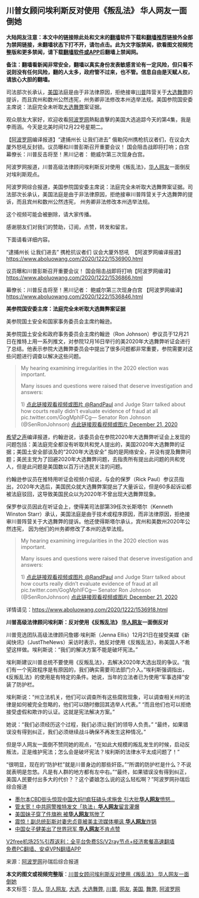  <h2>川普女顾问埃利斯反对使用《叛乱法》 华人网友一面倒她</h2> <p class="notice"><b>大陆网友注意：本文中的链接除此处和文末的<a href="https://github.com/bannedbook/fanqiang" >翻墙</a>软件下载和<a href="https://github.com/killgcd/justmysocks/blob/master/README.md">翻墙推荐</a>链接外全部为禁网链接，未翻墙状态下打不开，请勿点击。此为文字版禁闻，欲看图文视频完整版和更多禁闻，请下载<a href="https://github.com/bannedbook/fanqiang">翻墙软件或APP</a>后翻墙上禁闻网。</p><p>备注：翻墙看新闻非常安全，翻墙以真实身份发表敏感言论有一定风险，但只看不说则没有任何风险，翻的人太多，政府管不过来，也不管。信息自由是天赋人权，请放心大胆的翻墙。</b></p>  <div class="entry"> <p id="summary">司法部次长承认，<a href="https://www.bannedbook.org/bnews/tag/%e7%be%8e%e5%9b%bd/" class="st_tag internal_tag" rel="tag" title="标签 美国 下的日志">美国</a>法庭是由于非法律原因，拒绝接审<a href="https://www.bannedbook.org/bnews/tag/%e5%b7%9d%e6%99%ae/" class="st_tag internal_tag" rel="tag" title="标签 川普 下的日志">川普</a>阵营关于<a href="https://www.bannedbook.org/bnews/tag/%e5%a4%a7%e9%80%89/" class="st_tag internal_tag" rel="tag" title="标签 大选 下的日志">大选</a><a href="https://www.bannedbook.org/bnews/tag/%E8%88%9E%E5%BC%8A/" class="st_tag internal_tag" rel="tag" title="标签 舞弊 下的日志">舞弊</a>的提诉，而且宾州和数州公然违宪，州务卿非法修改本州选举法规。美国参院国安委主席说：法庭完全未听取<a href="https://www.bannedbook.org/bnews/tag/%E5%A4%A7%E9%80%89%E8%88%9E%E5%BC%8A/" class="st_tag internal_tag" rel="tag" title="标签 大选舞弊 下的日志">大选舞弊</a>案证据。</p> <p>观众朋友大家好，欢迎收看<a href="https://www.bannedbook.org/bnews/tag/%e9%98%bf%e6%b3%a2%e7%bd%97%e7%bd%91/" class="st_tag internal_tag" rel="tag" title="标签 阿波罗网 下的日志">阿波罗网</a>熱點直擊的美国大选追踪今天的第4集，我是李雨涵。今天是北美时间12月22号星期二。&nbsp;</p> <p>【<span class='wp_keywordlink_affiliate'><a href="https://www.aboluowang.com/" title="阿波罗网" target="_blank">阿波罗网</a></span>编译报道】“逮捕州长 让我们进去” 俄勒冈州携枪抗议者们，在议会大厦外怒吼反封锁。议员曝和川普彭斯召开重要会议！ 国会阻击战即将打响；白宫幕僚长：川普反击将至！黑川记者： 鲍威尔第三次现身白宫。</p> <p>阿波罗网报道，川普高级法律顾问埃利斯反对使用《叛乱法》，<a href="https://www.bannedbook.org/bnews/tag/%e5%8d%8e%e4%ba%ba/" class="st_tag internal_tag" rel="tag" title="标签 华人 下的日志">华人</a><a href="https://www.bannedbook.org/bnews/tag/%e7%bd%91%e5%8f%8b/" class="st_tag internal_tag" rel="tag" title="标签 网友 下的日志">网友</a>一面倒反对埃利斯观点。</p> <p>阿波罗网综合报道，美国参院国安委主席说：法庭完全未听取大选舞弊案证据。司法部次长承认，美国法庭是由于非法律原因，拒绝接审川普阵营关于大选舞弊的提诉，而且宾州和数州公然违宪， 州务卿非法修改本州选举法规。&nbsp;</p> <p>这个视频可能会被删除，请大家传播。</p> <p>感谢朋友们对我们的赞助，订阅，点赞，转发和留言。</p> <p>下面请看详细内容。</p>  <p>“逮捕州长 让我们进去” 携枪抗议者们 议会大厦外怒吼&nbsp; 【阿波罗网编译报道】<a href="https://www.aboluowang.com/2020/1222/1536900.html">https://www.aboluowang.com/2020/1222/1536900.html</a></p> <p>议员曝和川普彭斯召开重要会议！ 国会阻击战即将打响【阿波罗网编译】 <a href="https://www.aboluowang.com/2020/1222/1536866.html">https://www.aboluowang.com/2020/1222/1536866.html</a></p> <p>幕僚长：川普反击将至！黑川记者： 鲍威尔第三次现身白宫 【阿波罗网编译】 <a href="https://www.aboluowang.com/2020/1222/1536846.html">https://www.aboluowang.com/2020/1222/1536846.html</a></p> <p><strong>美参院国安委主席：法庭完全未听取大选舞弊案证据</strong></p> <p>美参院国土安全和国家事务委员会主席约翰逊。</p> <p>美参院国土安全和政府事务委员会主席约翰逊（Ron Johnson）参议员于12月21日在推特上用一系列推文，对参院12月16日举行的美2020年大选舞弊听证会进行了总结。他表示参院大选舞弊委员会中提出了很多问题都非常重要，参院需要对这些问题进行调查以解决这些问题。</p> <blockquote><p>My hearing examining irregularities in the 2020 election was important.</p> <p>Many issues and questions were raised that deserve investigation and answers:</p>  <p>1) <a href="https://twitter.com/RandPaul?ref_src=twsrc%5Etfw">点此链接观看视频或图片 @RandPaul</a> and Judge Starr talked about how courts really didn’t evaluate evidence of fraud at all pic.twitter.com/GogMphIFCg— Senator Ron Johnson (@SenRonJohnson) <a href="https://twitter.com/SenRonJohnson/status/1341044965481336835?ref_src=twsrc%5Etfw">点此链接观看视频或图片 December 21, 2020</a></p></blockquote> <p><span class='wp_keywordlink_affiliate'><a href="https://www.soundofhope.org" title="希望之声" target="_blank">希望之声</a></span>编译报道，约翰逊说，该委员会在参院2020年大选舞弊听证会上发现的问题包括：美法庭完全都没有听取共和党人提出的，美国2020年大选舞弊的证据；美国土安全部谈及的“2020年大选安全” 指的是网络安全，并没有提及舞弊问题；美民主党为了回避2020年大选舞弊问题，去指责所有提出此问题的共和党人，但是此问题是美国数以百万计选民关注的问题。&nbsp;</p> <p>约翰逊参议员在推特用听证会视频介绍说，与会的保罗（Rick Paul）参议员指出，2020年大选后，美国民众就大选舞弊案提出了大量诉讼，但是60多起诉讼都被法庭驳回，这导致美国民众以为2020年不曾出现大选舞弊现象。</p> <p>保罗参议员因此在听证会上，使得美司法部第39任次长斯塔尔（Kenneth Winston Starr）承认，美国法庭是由于技术或程序原因，而非法律原因，拒绝接审川普阵营关于大选舞弊的提诉。他还使得斯塔尔承认，宾州和美数州2020年公然违宪， 因为他们的州务卿修改了本州的选举法规。</p> <blockquote><p>My hearing examining irregularities in the 2020 election was important.</p> <p>Many issues and questions were raised that deserve investigation and answers:</p> <p>1) <a href="https://twitter.com/RandPaul?ref_src=twsrc%5Etfw">点此链接观看视频或图片 @RandPaul</a> and Judge Starr talked about how courts really didn’t evaluate evidence of fraud at all pic.twitter.com/GogMphIFCg— Senator Ron Johnson (@SenRonJohnson) <a href="https://twitter.com/SenRonJohnson/status/1341044965481336835?ref_src=twsrc%5Etfw">点此链接观看视频或图片 December 21, 2020</a></p></blockquote> <p>详情请见：<a href="https://www.aboluowang.com/2020/1222/1536918.html">https://www.aboluowang.com/2020/1222/1536918.html</a></p>  <p><strong>川普高级法律顾问埃利斯：反对使用《反叛乱法》 <a href="https://www.bannedbook.org/bnews/tag/%e5%8d%8e%e4%ba%ba%e7%bd%91%e5%8f%8b/" class="st_tag internal_tag" rel="tag" title="标签 华人网友 下的日志">华人网友</a>一面倒反对</strong></p> <p>川普竞选团队高级法律顾问詹娜·埃利斯（Jenna Ellis）12月21日在接受美媒《新闻快讯》（JustTheNews）采访时表示，她反对使用《反叛乱法》，称美国人不希望这样做。埃利斯说：“我们的解决方案不能是破坏宪法。”</p> <p>埃利斯建议川普总统不要使用《反叛乱法》，去解决2020年大选出现的争议。“我们有一个宪政程序是有原因的，我们确实需要司法部门介入。”埃利斯强调指出，《反叛乱法》的使用是有特定的条件。她说，当年的立法者已为使用“军事选择”安装了防护栏。</p> <p>埃利斯说：“州立法机关，他们可以调查所有这些腐败现象，可以调查相关州的法律是如何被完全忽略的，他们可以随时撤回其选举人代表。” “而且他们也可以拒绝接受虚假和欺诈的认证。这就是宪法解决方案。”</p> <p>她说：“我们必须经历这个过程，我们必须让我们的领导人负责。” “最终，如果错误没有得到纠正，我们必须继续战斗确保不再发生这种情况。”</p> <p>但是华人网友一面倒不赞同她的观点，“在如此大规模的叛乱发生的时候，启动反叛法，正是维护宪法；怎么会是破坏宪法？埃利斯的法律水平太成问题了！”</p> <p>“很明显，现在的“防护栏”就是川普身边的那些奸臣。”“所谓的防护栏是什么？不说就表明是忽悠。凡是有人群的地方都有左中右。”“最终，如果错误没有得到纠正，美国人民要付出多大的代价？？这个婆娘怎么说的这么轻松啊？”阿波罗网孙瑞后综合报道</p> <ul class='op-related-articles' title='相关阅读'> <li><a href='https://www.bannedbook.org/bnews/worldnews/20190507/1124370.html' target='_blank'>墨尔本CBD街头惊现中国大妈!!疯狂磕头求施舍 引大批<b>华人网友</b>愤怒…</a></li> <li><a href='https://www.bannedbook.org/bnews/topimagenews/20190304/1091399.html' target='_blank'>管太宽！中共网警推特发文「执法」<b>华人网友</b>留言灌爆</a></li> <li><a href='https://www.bannedbook.org/bnews/topimagenews/20180504/937203.html' target='_blank'>美国妹子穿了件旗袍 被<b>华人网友</b>骂惨了</a></li> <li><a href='https://www.bannedbook.org/bnews/topimagenews/20170409/743106.html' target='_blank'>震惊！副总统彭斯对妻忠贞竟被美主流媒体嘲讽 <b>华人网友</b>炸锅</a></li> <li><a href='https://www.bannedbook.org/bnews/topimagenews/20170307/724104.html' target='_blank'>中国女子健美出了世界冠军 <b>华人网友</b>不肯点赞</a></li> </ul> <p class="texttj"> <a href="https://www.bannedbook.org/forum23/topic22702.html" target="_blank">V2free机场25%引荐返利：全平台免费SS/V2ray节点+经济套餐高速翻墙</a><br/> <a href="https://github.com/bannedbook/fanqiang/wiki/%E7%A6%81%E9%97%BB%E7%BD%91%E5%AE%89%E5%8D%93%E7%BF%BB%E5%A2%99%E6%96%B0%E9%97%BBAPP" target="_blank">免费PC翻墙、安卓VPN翻墙APP</a></p><p> 来源：<a href="https://www.aboluowang.com/2020/1222/1536987.html" target="_blank">阿波罗网</a>孙瑞后综合报道 </p> <a name='sharetosocial'></a>       <div><b>本文的图文或视频完整版</b>：<a href='https://www.bannedbook.org/bnews/topimagenews/20201222/1453016.html'>川普女顾问埃利斯反对使用《叛乱法》 华人网友一面倒她</a></div>  </div><!--END ENTRY--> <div class="postfooter"> <div>本文标签：<a href="https://www.bannedbook.org/bnews/tag/%e5%8d%8e%e4%ba%ba/" rel="tag">华人</a>, <a href="https://www.bannedbook.org/bnews/tag/%e5%8d%8e%e4%ba%ba%e7%bd%91%e5%8f%8b/" rel="tag">华人网友</a>, <a href="https://www.bannedbook.org/bnews/tag/%e5%a4%a7%e9%80%89/" rel="tag">大选</a>, <a href="https://www.bannedbook.org/bnews/tag/%E5%A4%A7%E9%80%89%E8%88%9E%E5%BC%8A/" rel="tag">大选舞弊</a>, <a href="https://www.bannedbook.org/bnews/tag/%e5%b7%9d%e6%99%ae/" rel="tag">川普</a>, <a href="https://www.bannedbook.org/bnews/tag/%e7%bd%91%e5%8f%8b/" rel="tag">网友</a>, <a href="https://www.bannedbook.org/bnews/tag/%e7%be%8e%e5%9b%bd/" rel="tag">美国</a>, <a href="https://www.bannedbook.org/bnews/tag/%E8%88%9E%E5%BC%8A/" rel="tag">舞弊</a>, <a href="https://www.bannedbook.org/bnews/tag/%e9%98%bf%e6%b3%a2%e7%bd%97%e7%bd%91/" rel="tag">阿波罗网</a></div>  </div><!--END POSTFOOTER--> 